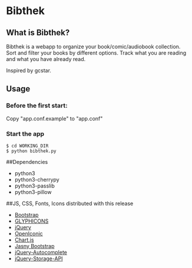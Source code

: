 # Bibthek
## What is Bibthek?
Bibthek is a webapp to organize your book/comic/audiobook collection.
Sort and filter your books by different options.
Track what you are reading and what you have already read.

Inspired by gcstar.

## Usage
### Before the first start:
Copy "app.conf.example" to "app.conf"
### Start the app

```
$ cd WORKING_DIR
$ python bibthek.py
```

##Dependencies
* python3
* python3-cherrypy
* python3-passlib
* python3-pillow

##JS, CSS, Fonts, Icons distributed with this release
* [Bootstrap](http://getbootstrap.com/)
* [GLYPHICONS](http://glyphicons.com/)
* [jQuery](https://jquery.com/)
* [OpenIconic](https://useiconic.com/open)
* [Chart.js](http://www.chartjs.org/)
* [Jasny Bootstrap](http://jasny.github.io/bootstrap/)
* [jQuery-Autocomplete](https://github.com/devbridge/jQuery-Autocomplete)
* [jQuery-Storage-API](https://github.com/julien-maurel/jQuery-Storage-API)
